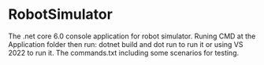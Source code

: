 # RobotSimulator
The .net core 6.0 console application for robot simulator.
Runing CMD at the Application folder then run: dotnet build and dot run to run it or using VS 2022 to run it.
The commands.txt including some scenarios for testing.

